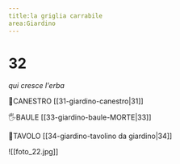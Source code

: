 ```yaml
---
title:la griglia carrabile
area:Giardino
---
```

# 32
_qui cresce l'erba_

👀CANESTRO [[31-giardino-canestro|31]]

🖐BAULE [[33-giardino-baule-MORTE|33]]

👀TAVOLO [[34-giardino-tavolino da giardino|34]]

![[foto_22.jpg]]